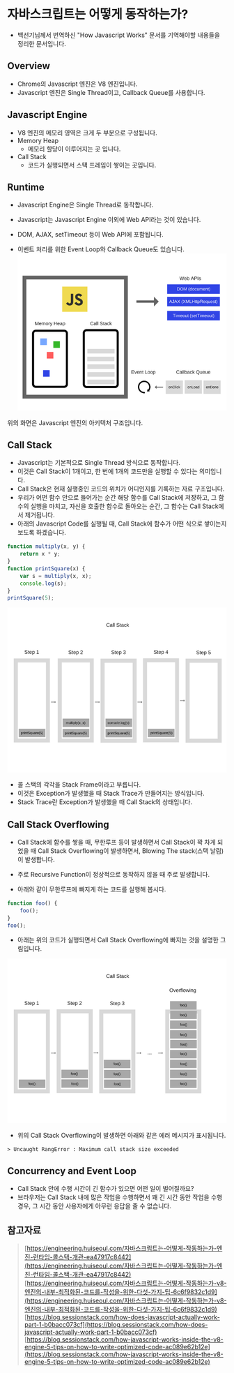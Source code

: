 # 자바스크립트는 어떻게 동작하는가?

* 백선기님께서 번역하신 "How Javascript Works" 문서를 기역해야할 내용들을 정리한 문서입니다.



## Overview

* Chrome의 Javascript 엔진은 V8 엔진입니다.
* Javascript 엔진은 Single Thread이고, Callback Queue를 사용합니다.



## Javascript Engine

* V8 엔진의 메모리 영역은 크게 두 부분으로 구성됩니다.
* Memory Heap
  * 메모리 할당이 이루어지는 곳 입니다.
* Call Stack
  * 코드가 실행되면서 스택 프레임이 쌓이는 곳입니다.



## Runtime

* Javascript Engine은 Single Thread로 동작합니다.
* Javascript는 Javascript Engine 이외에 Web API라는 것이 있습니다.
* DOM, AJAX, setTimeout 등이 Web API에 포함됩니다.

* 이벤트 처리를 위한 Event Loop와 Callback Queue도 있습니다.
![](/blog/IT/Javascript_CSS_HTML/How_Javascript_Works.resouces/image1.png)


위의 화면은  Javascript 엔진의 아키텍처 구조입니다.



## Call Stack

* Javascript는 기본적으로 Single Thread 방식으로 동작합니다.
* 이것은 Call Stack이 1개이고, 한 번에 1개의 코드만을 실행할 수 있다는 의미입니다.
* Call Stack은 현재 실행중인 코드의 위치가 어디인지를 기록하는 자료 구조입니다.
* 우리가 어떤 함수 안으로 들어가는 순간 해당 함수를 Call Stack에 저장하고, 그 함수의 실행을 마치고, 자신을 호출한 함수로 돌아오는 순간, 그 함수는 Call Stack에서 제거됩니다.
* 아래의 Javascript Code를 실행될 때, Call Stack에 함수가 어떤 식으로 쌓이는지 보도록 하겠습니다.

```javascript
function multiply(x, y) {
    return x * y;
}
function printSquare(x) {
    var s = multiply(x, x);
    console.log(s);
}
printSquare(5);
```

![](/blog/IT/Javascript_CSS_HTML/How_Javascript_Works.resouces/image2.png)

* 콜 스택의 각각을 Stack Frame이라고 부릅니다.
* 이것은 Exception가 발생했을 때 Stack Trace가 만들어지는 방식입니다.
* Stack Trace란 Exception가 발생했을 때 Call Stack의 상태입니다.



## Call Stack Overflowing

* Call Stack에 함수를 쌓을 때, 무한루프 등이 발생하면서 Call Stack이 꽉 차게 되었을 때 Call Stack Overflowing이 발생하면서, Blowing The stack(스택 날림)이 발생합니다. 
* 주로 Recursive Function이 정상적으로 동작하지 않을 때 주로 발생합니다.

* 아래와 같이 무한루프에 빠지게 하는 코드를 실행해 봅시다.

```javascript
function foo() {
    foo();
}
foo();
```

* 아래는 위의 코드가 실행되면서 Call Stack Overflowing에 빠지는 것을 설명한 그림입니다.

![](/blog/IT/Javascript_CSS_HTML/How_Javascript_Works.resouces/image3.png)

* 위의 Call Stack Overflowing이 발생하면 아래와 같은 에러 메시지가 표시됩니다.

```javasript
> Uncaught RangError : Maximum call stack size exceeded
```



## Concurrency and Event Loop

* Call Stack 안에 수행 시간이 긴 함수가 있으면 어떤 일이 벌어질까요?
* 브라우저는 Call Stack 내에 많은 작업을 수행하면서 꽤 긴 시간 동안 작업을 수행 경우, 그 시간 동안 사용자에게 아무런 응답을 줄 수 없습니다.

  





## 참고자료

> [https://engineering.huiseoul.com/자바스크립트는-어떻게-작동하는가-엔진-런타임-콜스택-개관-ea47917c8442](https://engineering.huiseoul.com/자바스크립트는-어떻게-작동하는가-엔진-런타임-콜스택-개관-ea47917c8442)
> [https://engineering.huiseoul.com/자바스크립트는-어떻게-작동하는가-v8-엔진의-내부-최적화된-코드를-작성을-위한-다섯-가지-팁-6c6f9832c1d9](https://engineering.huiseoul.com/자바스크립트는-어떻게-작동하는가-v8-엔진의-내부-최적화된-코드를-작성을-위한-다섯-가지-팁-6c6f9832c1d9)
> [https://blog.sessionstack.com/how-does-javascript-actually-work-part-1-b0bacc073cf](https://blog.sessionstack.com/how-does-javascript-actually-work-part-1-b0bacc073cf)
> [https://blog.sessionstack.com/how-javascript-works-inside-the-v8-engine-5-tips-on-how-to-write-optimized-code-ac089e62b12e](https://blog.sessionstack.com/how-javascript-works-inside-the-v8-engine-5-tips-on-how-to-write-optimized-code-ac089e62b12e)

